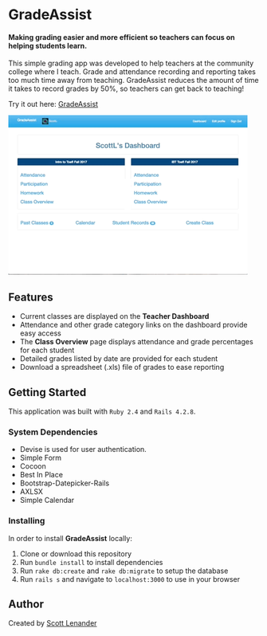 # GradeAssist
#### Making grading easier and more efficient so teachers can focus on helping students learn.

This simple grading app was developed to help teachers at the community college where I teach. Grade and attendance recording and reporting takes too much time away from teaching. GradeAssist reduces the amount of time it takes to record grades by 50%, so teachers can get back to teaching!

Try it out here: [GradeAssist](https://gradeassist.herokuapp.com/)

![](app/assets/images/grade_assist_demo.gif)

## Features

+ Current classes are displayed on the **Teacher Dashboard**
+ Attendance and other grade category links on the dashboard provide easy access
+ The **Class Overview** page displays attendance and grade percentages for each student
+ Detailed grades listed by date are provided for each student
+ Download a spreadsheet (.xls) file of grades to ease reporting

## Getting Started
This application was built with `Ruby 2.4` and `Rails 4.2.8`.

### System Dependencies
+ Devise is used for user authentication.
+ Simple Form
+ Cocoon
+ Best In Place
+ Bootstrap-Datepicker-Rails
+ AXLSX
+ Simple Calendar

### Installing
In order to install **GradeAssist** locally:
1. Clone or download this repository
2. Run `bundle install` to install dependencies
3. Run `rake db:create` and `rake db:migrate` to setup the database
4. Run `rails s` and navigate to `localhost:3000` to use in your browser

## Author
Created by [Scott Lenander](http://scottlenander.com/)
